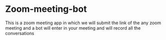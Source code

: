 # Zoom-meeting-bot
This is a zoom meeting app in which we will submit the link of the any zoom meeting and a bot will enter in your meeting and will record all the conversations  
